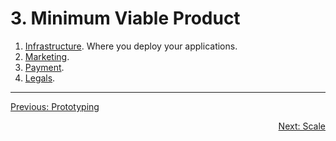 # 3. Minimum Viable Product

1.  [Infrastructure](../by-topic/infrastructure#readme). Where you deploy your applications.
1.  [Marketing](../by-topic/marketing.md#readme).
1.  [Payment](../by-topic/payment.md#readme).
1.  [Legals](../by-topic/legals.md#readme).

---

[Previous: Prototyping](./2-prototyping.md#readme)

<div style="text-align: right">
<a href="./4-scale.md#readme">Next: Scale</a>
</div>
